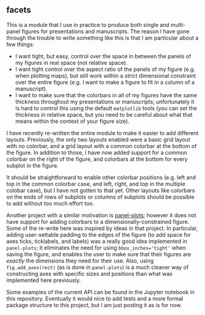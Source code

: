 facets
------

This is a module that I use in practice
to produce both single and multi-panel figures for presentations and
manuscripts. The reason I have gone through the trouble to write something
like this is that I am particular about a few things:

- I want tight, but easy, control over the space in between the panels of my
  figures in real space (not relative space).
- I want tight control over the aspect ratio of the panels of my figure (e.g.
  when plotting maps), but still work within a strict dimensional constraint
  over the entire figure (e.g. I want to make a figure to fit in a column of a
  manuscript).
- I want to make sure that the colorbars in all
  of my figures have the same thickness throughout my presentations or
  manuscripts; unfortunately it is hard to control this using the default 
  `matplotlib` tools (you can set the thickness in relative space, but you 
  need to be careful about what that means within the context of your 
  figure size).

I have recently re-written the entire module to make it easier to add different
layouts.  Previously, the only two layouts enabled were a basic grid layout
with no colorbar, and a grid layout with a common colorbar at the bottom of the
figure.  In addition to those, I have now added support for a common colorbar
on the right of the figure, and colorbars at the bottom for every subplot in
the figure.

It should be straightforward to enable other colorbar positions (e.g. left
and top in the common colorbar case, and left, right, and top in the multiple
colobar case), but I have not gotten to that yet.  Other layouts like colorbars
on the ends of rows of subplots or columns of subplots should be possible
to add without too much effort too.

Another project with a similar motivation is [panel-plots](
https://github.com/ajdawson/panel-plots); however it does not have support
for adding colorbars to a dimensionally-constrained figure.  Some of the
re-write here was inspired by ideas in that project.  In particular, 
adding user-settable padding to the edges of the figure (to add
space for axes ticks, ticklabels, and labels) was a really good idea
implemented in `panel-plots`; it eliminates the need for using
`bbox_inches='tight'` when saving the figure, and enables the user to make sure
that their figures are *exactly* the dimensions they need for their use.  Also,
using `fig.add_axes(rect)` (as is done in `panel-plots`) is a much cleaner way of constructing axes with
specific sizes and positions than what was implemented here previously.

Some examples of the current API can be found in the Jupyter notebook in this
repository.  Eventually it would nice to add tests and a more formal package
structure to this project, but I am just posting it as is for now.
